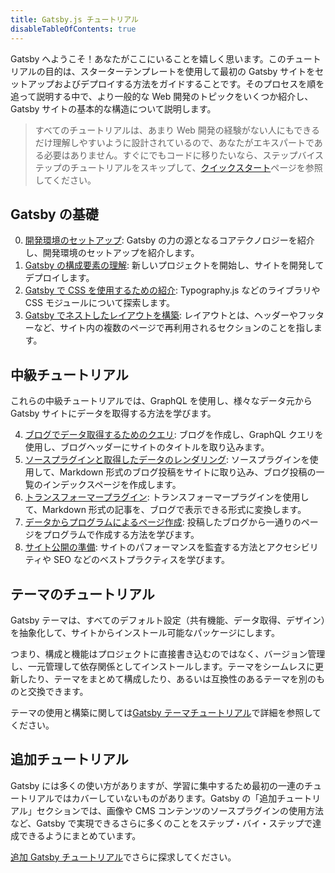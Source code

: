 ```yaml
---
title: Gatsby.js チュートリアル
disableTableOfContents: true
---
```


Gatsby へようこそ！あなたがここにいることを嬉しく思います。このチュートリアルの目的は、スターターテンプレートを使用して最初の Gatsby サイトをセットアップおよびデプロイする方法をガイドすることです。そのプロセスを順を追って説明する中で、より一般的な Web 開発のトピックをいくつか紹介し、Gatsby サイトの基本的な構造について説明します。

> すべてのチュートリアルは、あまり Web 開発の経験がない人にもできるだけ理解しやすいように設計されているので、あなたがエキスパートである必要はありません。すぐにでもコードに移りたいなら、ステップバイステップのチュートリアルをスキップして、[クイックスタート](/docs/quick-start/)ページを参照してください。

## Gatsby の基礎

0. [開発環境のセットアップ](/tutorial/part-zero/): Gatsby の力の源となるコアテクノロジーを紹介し、開発環境のセットアップを紹介します。
1. [Gatsby の構成要素の理解](/tutorial/part-one/): 新しいプロジェクトを開始し、サイトを開発してデプロイします。
1. [Gatsby で CSS を使用するための紹介](/tutorial/part-two/): Typography.js などのライブラリや CSS モジュールについて探索します。
1. [Gatsby でネストしたレイアウトを構築](/tutorial/part-three/): レイアウトとは、ヘッダーやフッターなど、サイト内の複数のページで再利用されるセクションのことを指します。

## 中級チュートリアル

これらの中級チュートリアルでは、GraphQL を使用し、様々なデータ元から Gatsby サイトにデータを取得する方法を学びます。

4. [ブログでデータ取得するためのクエリ](/tutorial/part-four/): ブログを作成し、GraphQL クエリを使用し、ブログヘッダーにサイトのタイトルを取り込みます。
5. [ソースプラグインと取得したデータのレンダリング](/tutorial/part-five/): ソースプラグインを使用して、Markdown 形式のブログ投稿をサイトに取り込み、ブログ投稿の一覧のインデックスページを作成します。
6. [トランスフォーマープラグイン](/tutorial/part-six/): トランスフォーマープラグインを使用して、Markdown 形式の記事を、ブログで表示できる形式に変換します。
7. [データからプログラムによるページ作成](/tutorial/part-seven/): 投稿したブログから一通りのページをプログラムで作成する方法を学びます。
8. [サイト公開の準備](/tutorial/part-eight/): サイトのパフォーマンスを監査する方法とアクセシビリティや SEO などのベストプラクティスを学びます。

## テーマのチュートリアル

Gatsby テーマは、すべてのデフォルト設定（共有機能、データ取得、デザイン）を抽象化して、サイトからインストール可能なパッケージにします。

つまり、構成と機能はプロジェクトに直接書き込むのではなく、バージョン管理し、一元管理して依存関係としてインストールします。テーマをシームレスに更新したり、テーマをまとめて構成したり、あるいは互換性のあるテーマを別のものと交換できます。

テーマの使用と構築に関しては[Gatsby テーマチュートリアル](/tutorial/theme-tutorials/)で詳細を参照してください。

## 追加チュートリアル

Gatsby には多くの使い方がありますが、学習に集中するため最初の一連のチュートリアルではカバーしていないものがあります。Gatsby の「追加チュートリアル」セクションでは、画像や CMS コンテンツのソースプラグインの使用方法など、Gatsby で実現できるさらに多くのことをステップ・バイ・ステップで達成できるようにまとめています。

[追加 Gatsby チュートリアル](/tutorial/additional-tutorials/)でさらに探求してください。

